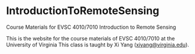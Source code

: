 # IntroductionToRemoteSensing
Course Materials for EVSC 4010/7010 Introduction to Remote Sensing

This is the website for the course materials of EVSC 4010/7010 at the University of Virginia
This class is taught by Xi Yang (xiyang@virginia.edu).
